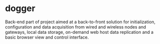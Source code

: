 # dogger
Back-end part of project aimed at a back-to-front solution for initialization, configuration and data acquisition from wired and wireless nodes and gateways, local data storage, on-demand web host data replication and a basic browser view and control interface.

